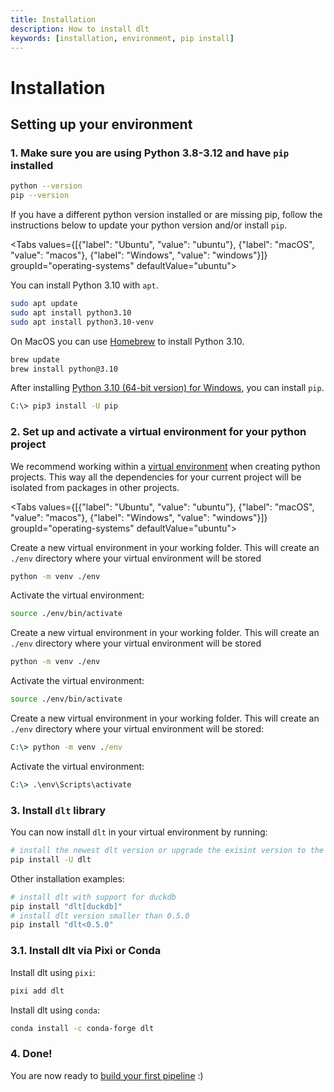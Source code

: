 ```yaml
---
title: Installation
description: How to install dlt
keywords: [installation, environment, pip install]
---
```


# Installation

## Setting up your environment

### 1. Make sure you are using **Python 3.8-3.12** and have `pip` installed

```sh
python --version
pip --version
```

If you have a different python version installed or are missing pip, follow the instructions below to update your python version and/or install `pip`.

<Tabs values={[{"label": "Ubuntu", "value": "ubuntu"}, {"label": "macOS", "value": "macos"}, {"label": "Windows", "value": "windows"}]}  groupId="operating-systems" defaultValue="ubuntu">
  <TabItem value="ubuntu">

You can install Python 3.10 with `apt`.

```sh
sudo apt update
sudo apt install python3.10
sudo apt install python3.10-venv
```

  </TabItem>
  <TabItem value="macos">

On MacOS you can use [Homebrew](https://brew.sh) to install Python 3.10.

```sh
brew update
brew install python@3.10
```

  </TabItem>
  <TabItem value="windows">

After installing [Python 3.10 (64-bit version) for Windows](https://www.python.org/downloads/windows/), you can install `pip`.

```sh
C:\> pip3 install -U pip
```

  </TabItem>
</Tabs>

### 2. Set up and activate a virtual environment for your python project

We recommend working within a [virtual environment](https://docs.python.org/3/library/venv.html) when creating python projects.
This way all the dependencies for your current project will be isolated from packages in other projects.

<Tabs values={[{"label": "Ubuntu", "value": "ubuntu"}, {"label": "macOS", "value": "macos"}, {"label": "Windows", "value": "windows"}]}  groupId="operating-systems" defaultValue="ubuntu">

  <TabItem value="ubuntu">

Create a new virtual environment in your working folder. This will create an `./env` directory where your virtual environment will be stored

```sh
python -m venv ./env
```

Activate the virtual environment:

```sh
source ./env/bin/activate
```

  </TabItem>
  <TabItem value="macos">

Create a new virtual environment in your working folder. This will create an `./env` directory where your virtual environment will be stored

```sh
python -m venv ./env
```

Activate the virtual environment:

```sh
source ./env/bin/activate
```

  </TabItem>
  <TabItem value="windows">

Create a new virtual environment in your working folder. This will create an `./env` directory where your virtual environment will be stored:

```bat
C:\> python -m venv ./env
```

Activate the virtual environment:

```bat
C:\> .\env\Scripts\activate
```

  </TabItem>
</Tabs>

### 3. Install `dlt` library

You can now install `dlt` in your virtual environment by running:

```sh
# install the newest dlt version or upgrade the exisint version to the newest one
pip install -U dlt
```

Other installation examples:
```sh
# install dlt with support for duckdb
pip install "dlt[duckdb]"
# install dlt version smaller than 0.5.0
pip install "dlt<0.5.0"
```

### 3.1. Install dlt via Pixi or Conda

Install dlt using `pixi`:

```sh
pixi add dlt
```

Install dlt using `conda`:

```sh
conda install -c conda-forge dlt
```

### 4. Done!

You are now ready to [build your first pipeline](../getting-started) :)